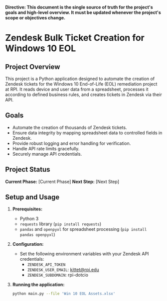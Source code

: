**Directive: This document is the single source of truth for the project's goals and high-level overview. It must be updated whenever the project's scope or objectives change.**

# Zendesk Bulk Ticket Creation for Windows 10 EOL

## Project Overview

This project is a Python application designed to automate the creation of Zendesk tickets for the Windows 10 End-of-Life (EOL) remediation project at RPI. It reads device and user data from a spreadsheet, processes it according to defined business rules, and creates tickets in Zendesk via their API.

## Goals

*   Automate the creation of thousands of Zendesk tickets.
*   Ensure data integrity by mapping spreadsheet data to controlled fields in Zendesk.
*   Provide robust logging and error handling for verification.
*   Handle API rate limits gracefully.
*   Securely manage API credentials.

## Project Status

**Current Phase:** [Current Phase]
**Next Step:** [Next Step]

## Setup and Usage

1.  **Prerequisites:**
    *   Python 3
    *   `requests` library (`pip install requests`)
    *   `pandas` and `openpyxl` for spreadsheet processing (`pip install pandas openpyxl`)

2.  **Configuration:**
    *   Set the following environment variables with your Zendesk API credentials:
        *   `ZENDESK_API_TOKEN`
        *   `ZENDESK_USER_EMAIL`: kittet@rpi.edu
        *   `ZENDESK_SUBDOMAIN`: rpi-dotcio

3.  **Running the application:**
    ```bash
    python main.py --file 'Win 10 EOL Assets.xlsx'
    ```